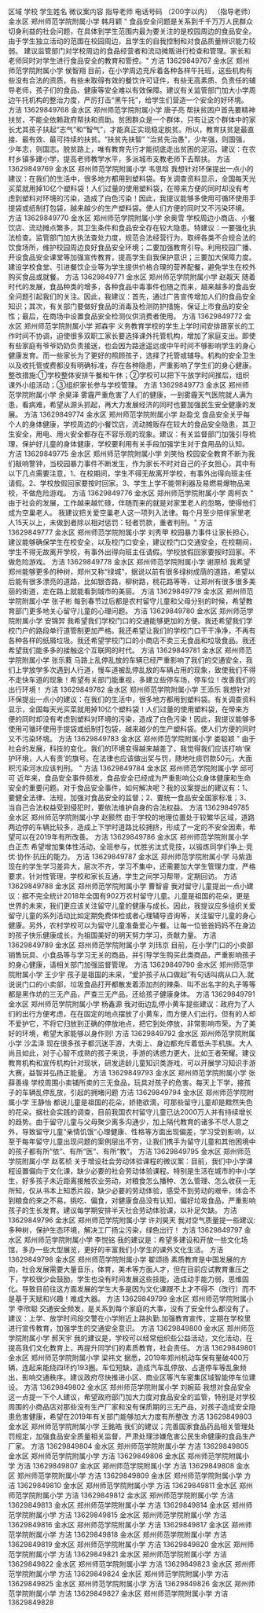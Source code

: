 区域	学校	学生姓名	微议案内容	指导老师	电话号码
			（200字以内）		（指导老师）
金水区	郑州师范学院附属小学	韩月颖	"       食品安全问题是关系到千千万万人民群众切身利益的社会问题，在具体到学生范围内最为要关注的是校园周边的食品安全。由于学生独立活动的范围在校园周边，且学生的自我控制和对食品质量辨识能力较弱。
       建议监管部门对学校周边的食品经营者和流动摊贩进行检查和管理。家长和老师同时对学生进行食品安全的教育和管控。"	方洁	13629849767
金水区	郑州师范学院附属小学	侯智翔	目前，在小学周边充斥着各种各样午托班，这些机构有些没有合法的资质，有些未取得有效的餐饮许可证件，有些无高素质、负责任的辅导老师，孩子们的食品、健康等安全难以有效保障。建议有关监管部门加大小学周边午托机构的整治力度，严厉打击“黑午托”，给学生们营造一个安全的好环境。	方洁	13629849768
金水区	郑州师范学院附属小学	唐子亮	帮扶贫困户首先要精神扶贫，不能全依赖政府帮扶和资助。贫困群众是一个群体，只有让这个群体中的家长尤其孩子扶起“志气”和“智气”，才能真正实现稳定脱贫。所以，教育扶贫是最直接、最有效、最可持续的扶贫。“扶贫先扶智” “治贫先治愚”，少年强，则国强，少年志，则国志。脱贫路上，唯有教育先行才能彻底走出贫困的泥沼。建议：在农村乡镇多建小学，提高老师教学水平，多派城市支教老师下去帮扶。	方洁	13629849769
金水区	郑州师范学院附属小学	韦思晗	我想针对环保提出一点小的建议：在我们的生活中，很多地方都用到塑料袋。有关调查资料显示，全国每天光买菜就用掉10亿个塑料袋！人们过量的使用塑料袋，在带来方便的同时却没有考虑到塑料对环境的污染，造成了白色污染！因此，我提议能够多使用可循环使用手提袋或纸制打包袋，越来越少的生产塑料袋。使人们方便的同时又不污染环境。	方洁	13629849770
金水区	郑州师范学院附属小学	余奥雪	学校周边小商店、小餐饮店、流动摊点繁多，其卫生条件和食品安全存在较大隐患。特建议：一要强化执法检查。监管部门加大执法查处力度，规范合法经营行为，取缔各类不合规合法的饮食场所，维护校园周边良好食品安全环境；二要加强教育引导。利用校园广播、开设食品安全课堂等加强宣传教育，提高学生自我保护意识；三要加大保障力度。建设学校食堂、引进餐饮企业等为学生提供价格合理的营养配餐，避免学生在校外购买食品或就餐。	方洁	13629849771
金水区	郑州师范学院附属小学	赵靓天	随着时代的发展，食品种类的增多，各种食品中毒事件也随之而来，越来越多的食品安全问题引起我们的关注。因此，我建议：首先，通过广告宣传增加人们的食品安全知识；其次，有关部门要做好食品的消毒及检测防护措施，保证上市食品的安全性；最后，在商场中设置食品安全检测仪供消费者使用。 	方洁	13629849772
金水区	郑州师范学院附属小学	郑森宇	义务教育学校的学生上学时间安排跟家长的工作时间不协调，迫使很多双职工家长要选择课外托管机构，增加了家庭支出。即使有些家庭有爷爷奶奶负责接送，也会因为路途遥远或中午时间不够影响学生的身心健康发育。而一些家长为了更好的照顾孩子，选择了托管或辅导。机构的安全卫生以及收托管或费都没有明确标准，存在各种隐患，严重影响了学生们的身心健康。整改措施:①学校整体安排午餐和午休；②学校可以把下午放学时间推后，组织课外小组活动；③组织家长参与学校管理。	方洁	13629849773
金水区	郑州师范学院附属小学	余昊泽	雾霾严重危害了人们的健康，一到雾霾天气医院就人满为患，看病难，希望从源头抓起，再大力发展经济的同时也要加强民生安全健康的发展。	方洁	13629849774
金水区	郑州师范学院附属小学	赵盈戈	食品安全关乎每个人的身体健康，学校周边的小餐饮店，流动摊贩存在较大的食品安全隐患，其卫生安全，用电、用火安全都存在不容乐观的现象。建议：有关监督部门加强引导梳理，保护好儿童的身体健康，学校要利用有关手段加强学生对于食用品的认知。	方洁	13629849775
金水区	郑州师范学院附属小学	刘笑怡	校园安全教育不断为我们敲响警钟，当校园暴力事件不断发生，作为家长不时对自己的子女担心，其中有以下几点需要注意，1、在校期间，学生不得无故离开学校，有事外出得向班主任请假。2、学校放假回家要按时回家。3、学生上学不能带利器及易燃易爆物品来校，不做危险游戏。	方洁	13629849776
金水区	郑州师范学院附属小学	周柯衣	" 由于社会的发展，工作越来越忙碌，伴随而来的就是对家里老人的忽略，使得他们成为空巢老人。
    我建议把关爱空巢老人这一项列入法律。每个月至少陪伴家里老人15天以上，未做到者除以相对惩罚：轻者罚款，重者判刑。"	方洁	13629849777
金水区	郑州师范学院附属小学	刘秀甲	校园暴力事件让家长担心，建议能够确保学生在校安全，以及校门口安全，建议校门口交通安全，在校期间，学生不得无故离开学校，有事外出得向班主任请假。学校放假回家要按时回家。不做危险游戏。	方洁	13629849778
金水区	郑州师范学院附属小学	谢原桢	我希望郑州能够更多的种树，郑州又称“绿城”，据说以前有很多绿树成荫的道路，希望以后能有很多漂亮的道路，比如银杏路，柳树路，桃花路等等，让郑州有很多很多美丽的街道，走在路上就能看到城市的美丽。	方洁	13629849779
金水区	郑州师范学院附属小学	张子彬	   每到春节过后都是农村留守儿童和父母分别的时候，希望教育部门更多地关心留守儿童的心理问题。	方洁	13629849780
金水区	郑州师范学院附属小学	安锦羿	我希望我们学校门口的交通能够更加的方便。我还希望我们学校门户的路段单行道管制更加严格。我还希望让我们的学校门口干干净净，不再有各种各样的纸屑垃圾。我还希望学校门口的小商店不卖三无食品和垃圾食品。我还希望我们能多多的接触这个互联网的时代。	方洁	13629849781
金水区	郑州师范学院附属小学	张乐蕤	马路上乱停乱放的车辆已经严重影响了我们的交通安全，我们上学放学多次遇到人行道，慢车道被乱停乱放的车辆占用的现象，致使我们不得不走快车道的现象！希望有关部门能重视，多建立些停车场，停车位！改善我们的出行环境！	方洁	13629849782
金水区	郑州师范学院附属小学	王添乐	我想针对环保提出一点小的建议：在我们的生活中，很多地方都用到塑料袋。有关调查资料显示，全国每天光买菜就用掉10亿个塑料袋！人们过量的使用塑料袋，在带来方便的同时却没有考虑到塑料对环境的污染，造成了白色污染！因此，我提议能够多使用可循环使用手提袋或纸制打包袋，越来越少的生产塑料袋。使人们方便的同时又不污染环境。	方洁	13629849783
金水区	郑州师范学院附属小学	娄聪颖	"	   由于社会的发展，科技的变化。我们的环境变得越来越差了，我觉得我们应该打响‘保护环境，人人有责’的旗号。在法律也应该做出奖与罚，随地吐痰罚款50元，大面积污染河水应该判刑。
"	方洁	13629849784
金水区	郑州师范学院附属小学	邱可可	近年来，食品安全事件频发，食品安全已经成为严重影响公众身体健康和生命安全的重要问题。对于食品安全事件，如何解决呢？我的议案提出的建议有：1、要健全法律、法规，加强对食品安全的监督；2、要统一食品安全国家标准；3、当自己合法权益受到侵犯时，要依法维护自身的合法权益。	方洁	13629849785
金水区	郑州师范学院附属小学	赵颢然	由于学校的地理位置处于较繁华区域，道路两边停的车辆比较多，造成上下学时道路比较拥挤，形成了一定的不安全因素，希望可以在2019年有所改善。	方洁	13629849786
金水区	郑州师范学院附属小学	白正杰	希望增加集体性活动，全班参与，优胜劣汰式竞技，以锻炼同学们争上·竞优·协作·抗压的能力。	方洁	13629849787
金水区	郑州师范学院附属小学	马紫涵	现在的学生学习差异大，层次不齐，学习不集中，还需要加大学生管理力度，严格要求，针对性管理，学校和家长互通，学生之间学习帮带，定期回访。	方洁	13629849788
金水区	郑州师范学院附属小学	曹智睿	我对留守儿童提出一点小建议：据不完全统计2018年全国有902万农村留守儿童。儿童是祖国的花朵，更是世界的未来，我们更应该关注留守儿童的健康与成长。因此，我提议应多组织关爱留守儿童的系列活动比如定期免费体检或者心理辅导咨询等，关注留守儿童的身心健康。另外，农村学校可以为留守儿童准备爱心午餐。让每一位爸爸妈妈不在身边的孩子快乐健康成长，为祖国美好的明天努力学习，贡献力量。	方洁	13629849789
金水区	郑州师范学院附属小学	刘玮京	目前，在小学门口的小卖部销售玩具、小食品等与学习无关的商品，并引导学生购买此类商品，严重影响孩子的身心健康，请相关部门加强监督管理。	方洁	13629849790
金水区	郑州师范学院附属小学	王少宇	孩子是祖国的未来，“爱护孩子从口做起”有句话叫病从口入.就说说门口的小卖部，垃圾食品打开都散发着添加剂的辣条、叫不出名字的丸子等等都是黑作坊的三无产品，严查三无产品，还给孩子健康身体。	方洁	13629849791
金水区	郑州师范学院附属小学	杨鑫源	我对街边乱停小黄车提些建议：政府为了人们的出行方便考虑，在在固定的地点摆放了小黄车，而方便人们出行。但有的人却不爱护它，不将它归放到正确的停放地点，把它到处停放，非常影响市荣。为了美好的环境，希望大家能够以身作则!	方洁	13629849792
金水区	郑州师范学院附属小学	沙孟泽	现在很多孩子都沉迷手游，大街上、身边都充斥着低头手机族。大人尚且如此，对于心智不成熟的孩子来说，手游的诱惑力更大，比如王者荣耀。建议教育机构和宣传机构针对现状，研发适龄儿童知识类游戏，可以开展学习知识手游大赛，益智并弘扬正能量。	方洁	13629849793
金水区	郑州师范学院附属小学	张薛善缘	学校周围小卖铺所卖的三无食品，玩具对孩子的危害。每天上下学，接孩子的车辆乱停乱放，引起的拥堵问题	方洁	13629849794
金水区	郑州师范学院附属小学	王静怡	都说儿童是祖国的花朵，娇艳欲滴，可那些留守儿童却是黯然失色的花朵。据社会实践的调查，目前我国农村留守儿童已达2000万人并有持续增长的趋势。由于留守儿童与父母聚少离多沟通少，加上隔代教育的诸多不尽人意之外，导致留守儿童“亲情饥饿“心理健康、性格等方面出现偏差，学习受到影响，以至于每年留守儿童出现问题的案例层出不穷，让我们携手为留守儿童和其他困境中的孩子都有所“依“、有所“医“、有所“教“。	方洁	13629849795
金水区	郑州师范学院附属小学	赵茗桢	关于增设社会劳动体验课程的微议案：目前，我们中小学课程设置偏向于文化课，缺少必要的社会劳动体验课程。特别是生活在城市的中小学生，好多孩子未近距离接触农业劳动，对粮食怎么播种、怎么管理、怎么收获一无所知，仅从书本上知悉片段，缺少必要的劳动体验，感受不到劳动的艰辛，体会不到粮食的来之不易，挑吃、偏食，对健康食品没有认知，偏好垃圾食品，严重影响孩子的生长发育。建议每学期安排半天社会劳动体验课，以补足欠缺。	方洁	13629849796
金水区	郑州师范学院附属小学	许刘昊天	我对空气质量提一些建议:多种树，保护生态环境，解决工厂扬尘污染，绿色出行！	方洁	13629849797
金水区	郑州师范学院附属小学	李悦铭	我的建议是：希望多建设和开放一些文化场馆，多办一些大型展览，更好的丰富我们小学生的课外文化生活。	方洁	13629849798
金水区	郑州师范学院附属小学	翟颂扬	素质教育是中国发展的方向，社会发展需要大量音乐，体育，美术等方面人才，但在目前应试教育重压之下，学校很少会鼓励，学生也没有时间发展这些技能，造成动手能力弱，思维固化。导致目前往这方面发展的学生大多是因为文化课跟不上才不得不（改行）而不是基于天赋和兴趣！难成大器。	方洁	13629849799
金水区	郑州师范学院附属小学	李欣聪	交通安全频发，是关系到每个家庭的大事，没有了安全什么都没有了。建议：上学、放学时间段交警在小学附近上路执勤.加强教育宣传，定期在学校里进行宣传教育，加强学生的交通安全意识。	方洁	13629849800
金水区	郑州师范学院附属小学	郝天宇	我的建议是，学校可以经常组织些公益活动，文化活动，在提高我们文化教育上，再提升同学们的素质教育，社会责任。	方洁	13629849801
金水区	郑州师范学院附属小学	梁祎文	据悉，2019年郑州机动车保有量破400万辆，连起来能绕四环约193圈。车位短缺，造成汽车乱停放、占道停车等乱象频出，影响交通秩序。建议政府尽快推进小区、商业区等汽车密集区域智能停车位建设。	方洁	13629849802
金水区	郑州师范学院附属小学	刘婉茹	我想对食品安全这一点提一下个人建议，希望政府部门加大力度对食品安全的监管，特别是对学校周围的小商品店对那些没有生产厂家和没有保质期的三无产品，对孩子造成安全隐患危害健康，希望在2019年有关部门能够加大力度有所整改	方洁	13629849803
金水区	郑州师范学院附属小学	王銘皓	我们的建议；完善国家食品药品相关管理处罚规定，加强食品安全质量相关监督，严肃处理涉嫌危害公民生命健康的食品生产厂家。	方洁	13629849804
金水区	郑州师范学院附属小学			方洁	13629849805
金水区	郑州师范学院附属小学			方洁	13629849806
金水区	郑州师范学院附属小学			方洁	13629849807
金水区	郑州师范学院附属小学			方洁	13629849808
金水区	郑州师范学院附属小学			方洁	13629849809
金水区	郑州师范学院附属小学			方洁	13629849810
金水区	郑州师范学院附属小学			方洁	13629849811
金水区	郑州师范学院附属小学			方洁	13629849812
金水区	郑州师范学院附属小学			方洁	13629849813
金水区	郑州师范学院附属小学			方洁	13629849814
金水区	郑州师范学院附属小学			方洁	13629849815
金水区	郑州师范学院附属小学			方洁	13629849816
金水区	郑州师范学院附属小学			方洁	13629849817
金水区	郑州师范学院附属小学			方洁	13629849818
金水区	郑州师范学院附属小学			方洁	13629849819
金水区	郑州师范学院附属小学			方洁	13629849820
金水区	郑州师范学院附属小学			方洁	13629849821
金水区	郑州师范学院附属小学			方洁	13629849822
金水区	郑州师范学院附属小学			方洁	13629849823
金水区	郑州师范学院附属小学			方洁	13629849824
金水区	郑州师范学院附属小学			方洁	13629849825
金水区	郑州师范学院附属小学			方洁	13629849826
金水区	郑州师范学院附属小学			方洁	13629849827
金水区	郑州师范学院附属小学			方洁	13629849828
